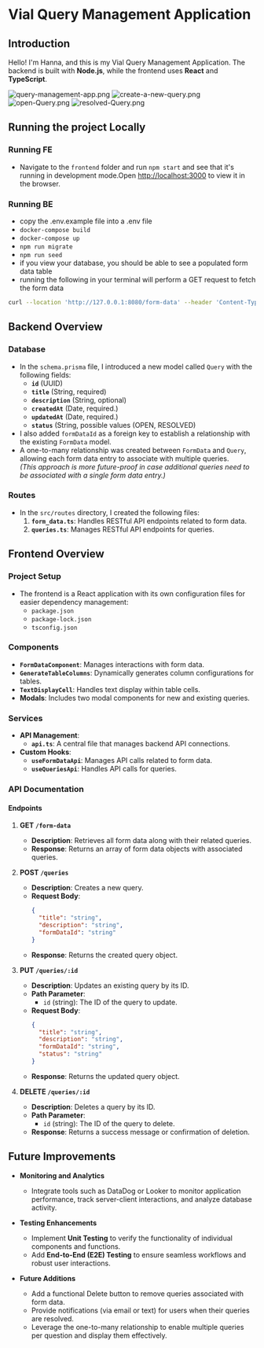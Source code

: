 # Vial Query Management Application

## Introduction

Hello! I'm Hanna, and this is my Vial Query Management Application.
The backend is built with **Node.js**, while the frontend uses **React** and **TypeScript**.

![query-management-app.png](./assets/screenshot1.png)
![create-a-new-query.png](./assets/newQuery.png)
![open-Query.png](./assets/openQuery.png)
![resolved-Query.png](./assets/resolvedQuery.png)

## Running the project Locally

### Running FE

- Navigate to the `frontend` folder and run `npm start` and see that it's running in development mode.Open [http://localhost:3000](http://localhost:3000) to view it in the browser.

### Running BE

- copy the .env.example file into a .env file
- `docker-compose build`
- `docker-compose up`
- `npm run migrate`
- `npm run seed`
- if you view your database, you should be able to see a populated form data table
- running the following in your terminal will perform a GET request to fetch the form data

```bash
curl --location 'http://127.0.0.1:8080/form-data' --header 'Content-Type: application/json'
```

## Backend Overview

### Database

- In the `schema.prisma` file, I introduced a new model called `Query` with the following fields:
  - **`id`** (UUID)
  - **`title`** (String, required)
  - **`description`** (String, optional)
  - **`createdAt`** (Date, required.)
  - **`updatedAt`** (Date, required.)
  - **`status`** (String, possible values (OPEN, RESOLVED)
- I also added `formDataId` as a foreign key to establish a relationship with the existing `FormData` model.
- A one-to-many relationship was created between `FormData` and `Query`, allowing each form data entry to associate with multiple queries.  
  _(This approach is more future-proof in case additional queries need to be associated with a single form data entry.)_

### Routes

- In the `src/routes` directory, I created the following files:
  1. **`form_data.ts`**: Handles RESTful API endpoints related to form data.
  2. **`queries.ts`**: Manages RESTful API endpoints for queries.

## Frontend Overview

### Project Setup

- The frontend is a React application with its own configuration files for easier dependency management:
  - `package.json`
  - `package-lock.json`
  - `tsconfig.json`

### Components

- **`FormDataComponent`**: Manages interactions with form data.
- **`GenerateTableColumns`**: Dynamically generates column configurations for tables.
- **`TextDisplayCell`**: Handles text display within table cells.
- **Modals**: Includes two modal components for new and existing queries.

### Services

- **API Management**:
  - **`api.ts`**: A central file that manages backend API connections.
- **Custom Hooks**:
  - **`useFormDataApi`**: Manages API calls related to form data.
  - **`useQueriesApi`**: Handles API calls for queries.

### API Documentation

#### Endpoints

1. **GET `/form-data`**

   - **Description**: Retrieves all form data along with their related queries.
   - **Response**: Returns an array of form data objects with associated queries.

2. **POST `/queries`**

   - **Description**: Creates a new query.
   - **Request Body**:
     ```json
     {
       "title": "string",
       "description": "string",
       "formDataId": "string"
     }
     ```
   - **Response**: Returns the created query object.

3. **PUT `/queries/:id`**

   - **Description**: Updates an existing query by its ID.
   - **Path Parameter**:
     - `id` (string): The ID of the query to update.
   - **Request Body**:
     ```json
     {
       "title": "string",
       "description": "string",
       "formDataId": "string",
       "status": "string"
     }
     ```
   - **Response**: Returns the updated query object.

4. **DELETE `/queries/:id`**
   - **Description**: Deletes a query by its ID.
   - **Path Parameter**:
     - `id` (string): The ID of the query to delete.
   - **Response**: Returns a success message or confirmation of deletion.

## Future Improvements

- **Monitoring and Analytics**

  - Integrate tools such as DataDog or Looker to monitor application performance, track server-client interactions, and analyze database activity.

- **Testing Enhancements**

  - Implement **Unit Testing** to verify the functionality of individual components and functions.
  - Add **End-to-End (E2E) Testing** to ensure seamless workflows and robust user interactions.

- **Future Additions**

  - Add a functional Delete button to remove queries associated with form data.
  - Provide notifications (via email or text) for users when their queries are resolved.
  - Leverage the one-to-many relationship to enable multiple queries per question and display them effectively.
